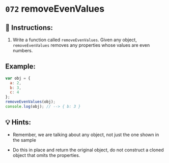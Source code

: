# `072` removeEvenValues

## 📝 Instructions:

1. Write a function called `removeEvenValues`. Given any object, `removeEvenValues` removes any properties whose values are even numbers.

## Example:

```Javascript
var obj = {
  a: 2,
  b: 3,
  c: 4
};
removeEvenValues(obj);
console.log(obj); // --> { b: 3 }
```

## 💡 Hints:

+ Remember, we are talking about any object, not just the one shown in the sample

+ Do this in place and return the original object, do not construct a cloned object that omits the properties.
